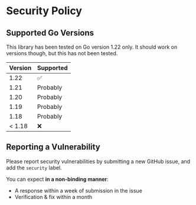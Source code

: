 # Security Policy

## Supported Go Versions

This library has been tested on Go version 1.22 only. It should work on versions though, but this has not been tested.

| Version | Supported          |
| ------- | ------------------ |
| 1.22    | :white_check_mark: |
| 1.21    | Probably           |
| 1.20    | Probably           |
| 1.19    | Probably           |
| 1.18    | Probably           |
| < 1.18  | :x:                |

## Reporting a Vulnerability

Please report security vulnerabilities by submitting a new GitHub issue, and add the `security` label.

You can expect **in a non-binding manner**:

- A response within a week of submission in the issue
- Verification & fix within a month
